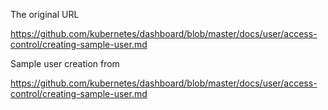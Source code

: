 The original URL

https://github.com/kubernetes/dashboard/blob/master/docs/user/access-control/creating-sample-user.md

Sample user creation from 

https://github.com/kubernetes/dashboard/blob/master/docs/user/access-control/creating-sample-user.md